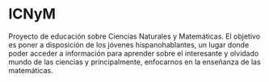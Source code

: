 # ICNyM
Proyecto de educación sobre Ciencias Naturales y Matemáticas.
El objetivo es poner a disposición de los jóvenes hispanohablantes, un lugar donde poder acceder a información para aprender sobre el interesante y olvidado mundo de las ciencias y principalmente, enfocarnos en la enseñanza de las matemáticas.
